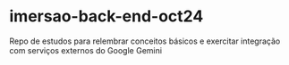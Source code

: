 # imersao-back-end-oct24

Repo de estudos para relembrar conceitos básicos e exercitar integração com serviços externos do Google Gemini
